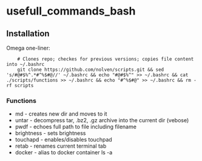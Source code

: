 # usefull_commands_bash

## Installation
Omega one-liner:
```
	# Clones repo; checkes for previous versions; copies file content into ~/.bashrc
	git clone https://github.com/nolven/scripts.git && sed 's/#@#$%^.*#^%$#@//' ~/.bashrc && echo "#@#$%^" >> ~/.bashrc && cat ./scripts/functions >> ~/.bashrc && echo "#^%$#@" >> ~/.bashrc && rm -rf scripts
```

### Functions
* md - creates new dir and moves to it
* untar - decompress tar, .bz2, .gz archive into the current dir (vebose)
* pwdf - echoes full path to file including filename
* brightness - sets brightness
* touchapd - enables/disables touchpad
* retab - renames current terminal tab
* docker - alias to docker container ls -a

